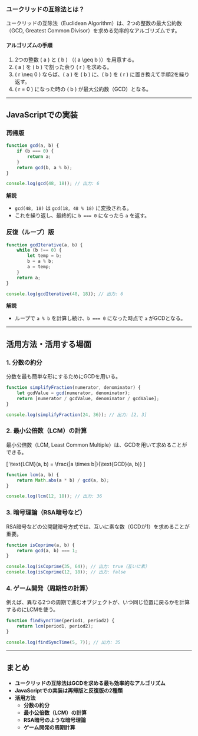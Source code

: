 ### ユークリッドの互除法とは？

ユークリッドの互除法（Euclidean Algorithm）は、2つの整数の最大公約数（GCD, Greatest Common Divisor）を求める効率的なアルゴリズムです。

#### **アルゴリズムの手順**

1. 2つの整数 \( a \) と \( b \) （\( a \geq b \)）を用意する。
2. \( a \) を \( b \) で割った余り \( r \) を求める。
3. \( r \neq 0 \) ならば、\( a \) を \( b \) に、\( b \) を \( r \) に置き換えて手順2を繰り返す。
4. \( r = 0 \) になった時の \( b \) が最大公約数（GCD）となる。

---

## **JavaScriptでの実装**

### **再帰版**

```javascript
function gcd(a, b) {
    if (b === 0) {
        return a;
    }
    return gcd(b, a % b);
}

console.log(gcd(48, 18)); // 出力: 6
```

**解説**

- `gcd(48, 18)` は `gcd(18, 48 % 18)` に変換される。
- これを繰り返し、最終的に `b === 0` になったら `a` を返す。

### **反復（ループ）版**

```javascript
function gcdIterative(a, b) {
    while (b !== 0) {
        let temp = b;
        b = a % b;
        a = temp;
    }
    return a;
}

console.log(gcdIterative(48, 18)); // 出力: 6
```

**解説**

- ループで `a % b` を計算し続け、`b === 0` になった時点で `a` がGCDとなる。

---

## **活用方法・活用する場面**

### **1. 分数の約分**

分数を最も簡単な形にするためにGCDを用いる。

```javascript
function simplifyFraction(numerator, denominator) {
    let gcdValue = gcd(numerator, denominator);
    return [numerator / gcdValue, denominator / gcdValue];
}

console.log(simplifyFraction(24, 36)); // 出力: [2, 3]
```

### **2. 最小公倍数（LCM）の計算**

最小公倍数（LCM, Least Common Multiple）は、GCDを用いて求めることができる。

\[
\text{LCM}(a, b) = \frac{|a \times b|}{\text{GCD}(a, b)}
\]

```javascript
function lcm(a, b) {
    return Math.abs(a * b) / gcd(a, b);
}

console.log(lcm(12, 18)); // 出力: 36
```

### **3. 暗号理論（RSA暗号など）**

RSA暗号などの公開鍵暗号方式では、互いに素な数（GCDが1）を求めることが重要。

```javascript
function isCoprime(a, b) {
    return gcd(a, b) === 1;
}

console.log(isCoprime(35, 64)); // 出力: true（互いに素）
console.log(isCoprime(12, 18)); // 出力: false
```

### **4. ゲーム開発（周期性の計算）**

例えば、異なる2つの周期で進むオブジェクトが、いつ同じ位置に戻るかを計算するのにLCMを使う。

```javascript
function findSyncTime(period1, period2) {
    return lcm(period1, period2);
}

console.log(findSyncTime(5, 7)); // 出力: 35
```

---

## **まとめ**

- **ユークリッドの互除法はGCDを求める最も効率的なアルゴリズム**
- **JavaScriptでの実装は再帰版と反復版の2種類**
- **活用方法**
    - **分数の約分**
    - **最小公倍数（LCM）の計算**
    - **RSA暗号のような暗号理論**
    - **ゲーム開発の周期計算**
